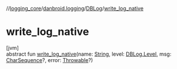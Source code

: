 //[logging_core](../../../index.md)/[danbroid.logging](../index.md)/[DBLog](index.md)/[write_log_native](write_log_native.md)

# write_log_native

[jvm]\
abstract fun [write_log_native](write_log_native.md)(name: [String](https://kotlinlang.org/api/latest/jvm/stdlib/kotlin/-string/index.html), level: [DBLog.Level](-level/index.md), msg: [CharSequence](https://kotlinlang.org/api/latest/jvm/stdlib/kotlin/-char-sequence/index.html)?, error: [Throwable](https://kotlinlang.org/api/latest/jvm/stdlib/kotlin/-throwable/index.html)?)

